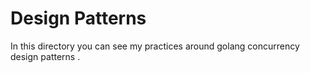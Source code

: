 
# Design Patterns

In this directory you can see my practices around golang concurrency design patterns .
